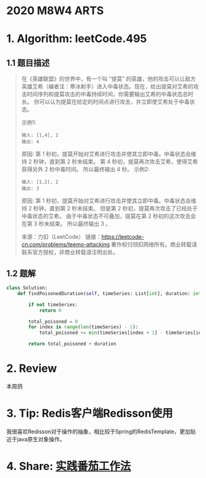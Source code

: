 # 2020 M8W4 ARTS

# 1. Algorithm: leetCode.495

## 1.1 题目描述

> 在《英雄联盟》的世界中，有一个叫 “提莫” 的英雄，他的攻击可以让敌方英雄艾希（编者注：寒冰射手）进入中毒状态。现在，给出提莫对艾希的攻击时间序列和提莫攻击的中毒持续时间，你需要输出艾希的中毒状态总时长。
> 你可以认为提莫在给定的时间点进行攻击，并立即使艾希处于中毒状态。
>
> 示例1:
> ```
> 输入: [1,4], 2
> 输出: 4
> ```
>
> 原因: 第 1 秒初，提莫开始对艾希进行攻击并使其立即中毒。中毒状态会维持 2 秒钟，直到第 2 秒末结束。
> 第 4 秒初，提莫再次攻击艾希，使得艾希获得另外 2 秒中毒时间。
> 所以最终输出 4 秒。
> 示例2:
> ```
> 输入: [1,2], 2
> 输出: 3
> ```
> 原因: 第 1 秒初，提莫开始对艾希进行攻击并使其立即中毒。中毒状态会维持 2 秒钟，直到第 2 秒末结束。
> 但是第 2 秒初，提莫再次攻击了已经处于中毒状态的艾希。
> 由于中毒状态不可叠加，提莫在第 2 秒初的这次攻击会在第 3 秒末结束。
> 所以最终输出 3 。
> 
> 来源：力扣（LeetCode）
链接：https://leetcode-cn.com/problems/teemo-attacking
著作权归领扣网络所有。商业转载请联系官方授权，非商业转载请注明出处。

## 1.2 题解

```python
class Solution:
    def findPoisonedDuration(self, timeSeries: List[int], duration: int) -> int:

        if not timeSeries:
            return 0

        total_poisoned = 0
        for index in range(len(timeSeries) - 1):
            total_poisoned += min(timeSeries[index + 1] - timeSeries[index], duration)

        return total_poisoned + duration

```

# 2. Review

本周鸽

# 3. Tip: Redis客户端Redisson使用

我很喜欢Redisson对于操作的抽象，相比较于Spring的RedisTemplate，更加贴近于java原生对象操作。

# 4. Share: [实践番茄工作法](pomodoro-in-practice.md)

